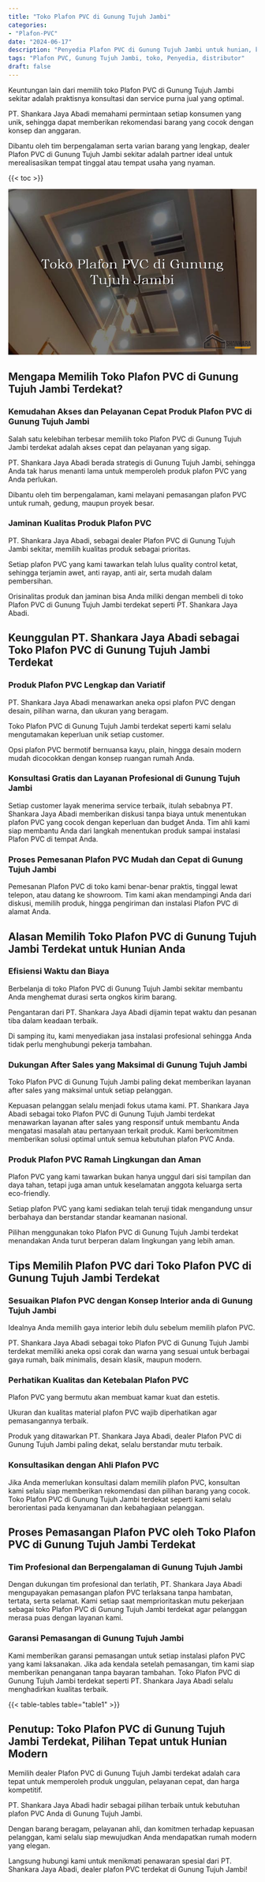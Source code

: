 ```yaml
---
title: "Toko Plafon PVC di Gunung Tujuh Jambi"
categories: 
- "Plafon-PVC"
date: "2024-06-17"
description: "Penyedia Plafon PVC di Gunung Tujuh Jambi untuk hunian, kantor, dan gerai. Material berkualitas, beragam motif, warna modern, beserta jasa penempatan ditangani oleh teknisi berpengalaman serta kepastian resmi!|Jasa penjualan Plafon PVC di Gunung Tujuh Jambi bagi keperluan tempat tinggal, kantor, maupun ritel, dengan plafon terbaik dan penempatan oleh tim berpengalaman dan kepastian resmi.|Solusi Plafon PVC di Gunung Tujuh Jambi yang terbukti bagi rumah, office, dan toko, dengan plafon terbaik dan pemasangan dikerjakan oleh tim profesional dan jaminan resmi.|Distribusi Plafon PVC di Gunung Tujuh Jambi bagi rumah, perkantoran, serta toko, beserta material terbaik dan instalasi ditangani oleh tim berpengalaman, disertai dengan kepastian resmi.}"
tags: "Plafon PVC, Gunung Tujuh Jambi, toko, Penyedia, distributor"
draft: false
---
```


Keuntungan lain dari memilih toko Plafon PVC di Gunung Tujuh Jambi sekitar adalah praktisnya konsultasi dan service purna jual yang optimal.

PT. Shankara Jaya Abadi memahami permintaan setiap konsumen yang unik, sehingga dapat memberikan rekomendasi barang yang cocok dengan konsep dan anggaran.

Dibantu oleh tim berpengalaman serta varian barang yang lengkap, dealer Plafon PVC di Gunung Tujuh Jambi sekitar adalah partner ideal untuk merealisasikan tempat tinggal atau tempat usaha yang nyaman.

{{< toc >}}

![Toko Plafon PVC di Gunung Tujuh Jambi](/images/Plafon-PVC/Toko-Plafon-PVC-di-Gunung-Tujuh-Jambi.png)


## Mengapa Memilih Toko Plafon PVC di Gunung Tujuh Jambi Terdekat?

### Kemudahan Akses dan Pelayanan Cepat Produk Plafon PVC di Gunung Tujuh Jambi

Salah satu kelebihan terbesar memilih toko Plafon PVC di Gunung Tujuh Jambi terdekat adalah akses cepat dan pelayanan yang sigap.

PT. Shankara Jaya Abadi berada strategis di Gunung Tujuh Jambi, sehingga Anda tak harus menanti lama untuk memperoleh produk plafon PVC yang Anda perlukan.

Dibantu oleh tim berpengalaman, kami melayani pemasangan plafon PVC untuk rumah, gedung, maupun proyek besar.

### Jaminan Kualitas Produk Plafon PVC

PT. Shankara Jaya Abadi, sebagai dealer Plafon PVC di Gunung Tujuh Jambi sekitar, memilih kualitas produk sebagai prioritas.

Setiap plafon PVC yang kami tawarkan telah lulus quality control ketat, sehingga terjamin awet, anti rayap, anti air, serta mudah dalam pembersihan.

Orisinalitas produk dan jaminan bisa Anda miliki dengan membeli di toko Plafon PVC di Gunung Tujuh Jambi terdekat seperti PT. Shankara Jaya Abadi.

## Keunggulan PT. Shankara Jaya Abadi sebagai Toko Plafon PVC di Gunung Tujuh Jambi Terdekat

### Produk Plafon PVC Lengkap dan Variatif

PT. Shankara Jaya Abadi menawarkan aneka opsi plafon PVC dengan desain, pilihan warna, dan ukuran yang beragam.

Toko Plafon PVC di Gunung Tujuh Jambi terdekat seperti kami selalu mengutamakan keperluan unik setiap customer.

Opsi plafon PVC bermotif bernuansa kayu, plain, hingga desain modern mudah dicocokkan dengan konsep ruangan rumah Anda.

### Konsultasi Gratis dan Layanan Profesional di Gunung Tujuh Jambi

Setiap customer layak menerima service terbaik, itulah sebabnya PT. Shankara Jaya Abadi memberikan diskusi tanpa biaya untuk menentukan plafon PVC yang cocok dengan keperluan dan budget Anda. Tim ahli kami siap membantu Anda dari langkah menentukan produk sampai instalasi Plafon PVC di tempat Anda.

### Proses Pemesanan Plafon PVC Mudah dan Cepat di Gunung Tujuh Jambi

Pemesanan Plafon PVC di toko kami benar-benar praktis, tinggal lewat telepon, atau datang ke showroom. Tim kami akan mendampingi Anda dari diskusi, memilih produk, hingga pengiriman dan instalasi Plafon PVC di alamat Anda.

## Alasan Memilih Toko Plafon PVC di Gunung Tujuh Jambi Terdekat untuk Hunian Anda

### Efisiensi Waktu dan Biaya

Berbelanja di toko Plafon PVC di Gunung Tujuh Jambi sekitar membantu Anda menghemat durasi serta ongkos kirim barang.

Pengantaran dari PT. Shankara Jaya Abadi dijamin tepat waktu dan pesanan tiba dalam keadaan terbaik.

Di samping itu, kami menyediakan jasa instalasi profesional sehingga Anda tidak perlu menghubungi pekerja tambahan.

### Dukungan After Sales yang Maksimal di Gunung Tujuh Jambi

Toko Plafon PVC di Gunung Tujuh Jambi paling dekat memberikan layanan after sales yang maksimal untuk setiap pelanggan.

Kepuasan pelanggan selalu menjadi fokus utama kami. PT. Shankara Jaya Abadi sebagai toko Plafon PVC di Gunung Tujuh Jambi terdekat menawarkan layanan after sales yang responsif untuk membantu Anda mengatasi masalah atau pertanyaan terkait produk. Kami berkomitmen memberikan solusi optimal untuk semua kebutuhan plafon PVC Anda.

### Produk Plafon PVC Ramah Lingkungan dan Aman

Plafon PVC yang kami tawarkan bukan hanya unggul dari sisi tampilan dan daya tahan, tetapi juga aman untuk keselamatan anggota keluarga serta eco-friendly.

Setiap plafon PVC yang kami sediakan telah teruji tidak mengandung unsur berbahaya dan berstandar standar keamanan nasional.

Pilihan menggunakan toko Plafon PVC di Gunung Tujuh Jambi terdekat menandakan Anda turut berperan dalam lingkungan yang lebih aman.

## Tips Memilih Plafon PVC dari Toko Plafon PVC di Gunung Tujuh Jambi Terdekat

### Sesuaikan Plafon PVC dengan Konsep Interior anda di Gunung Tujuh Jambi

Idealnya Anda memilih gaya interior lebih dulu sebelum memilih plafon PVC.

PT. Shankara Jaya Abadi sebagai toko Plafon PVC di Gunung Tujuh Jambi terdekat memiliki aneka opsi corak dan warna yang sesuai untuk berbagai gaya rumah, baik minimalis, desain klasik, maupun modern.

### Perhatikan Kualitas dan Ketebalan Plafon PVC

Plafon PVC yang bermutu akan membuat kamar kuat dan estetis.

Ukuran dan kualitas material plafon PVC wajib diperhatikan agar pemasangannya terbaik.

Produk yang ditawarkan PT. Shankara Jaya Abadi, dealer Plafon PVC di Gunung Tujuh Jambi paling dekat, selalu berstandar mutu terbaik.

### Konsultasikan dengan Ahli Plafon PVC

Jika Anda memerlukan konsultasi dalam memilih plafon PVC, konsultan kami selalu siap memberikan rekomendasi dan pilihan barang yang cocok. Toko Plafon PVC di Gunung Tujuh Jambi terdekat seperti kami selalu berorientasi pada kenyamanan dan kebahagiaan pelanggan.

## Proses Pemasangan Plafon PVC oleh Toko Plafon PVC di Gunung Tujuh Jambi Terdekat

### Tim Profesional dan Berpengalaman di Gunung Tujuh Jambi

Dengan dukungan tim profesional dan terlatih, PT. Shankara Jaya Abadi mengupayakan pemasangan plafon PVC terlaksana tanpa hambatan, tertata, serta selamat. Kami setiap saat memprioritaskan mutu pekerjaan sebagai toko Plafon PVC di Gunung Tujuh Jambi terdekat agar pelanggan merasa puas dengan layanan kami.

### Garansi Pemasangan di Gunung Tujuh Jambi

Kami memberikan garansi pemasangan untuk setiap instalasi plafon PVC yang kami laksanakan. Jika ada kendala setelah pemasangan, tim kami siap memberikan penanganan tanpa bayaran tambahan. Toko Plafon PVC di Gunung Tujuh Jambi terdekat seperti PT. Shankara Jaya Abadi selalu menghadirkan kualitas terbaik.

{{< table-tables table="table1" >}}

## Penutup: Toko Plafon PVC di Gunung Tujuh Jambi Terdekat, Pilihan Tepat untuk Hunian Modern

Memilih dealer Plafon PVC di Gunung Tujuh Jambi terdekat adalah cara tepat untuk memperoleh produk unggulan, pelayanan cepat, dan harga kompetitif.

PT. Shankara Jaya Abadi hadir sebagai pilihan terbaik untuk kebutuhan plafon PVC Anda di Gunung Tujuh Jambi.

Dengan barang beragam, pelayanan ahli, dan komitmen terhadap kepuasan pelanggan, kami selalu siap mewujudkan Anda mendapatkan rumah modern yang elegan.

Langsung hubungi kami untuk menikmati penawaran spesial dari PT. Shankara Jaya Abadi, dealer plafon PVC terdekat di Gunung Tujuh Jambi!